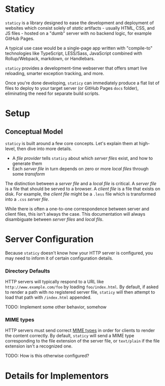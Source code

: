 # Staticy

`staticy` is a library designed to ease the development and deployment of websites which consist solely of *static* artifacts - usually HTML, CSS, and JS files - hosted on a "dumb" server with no backend logic, for example GitHub Pages.

A typical use case would be a single-page app written with "compile-to" technologies like TypeScript, LESS/Sass, JavaScript combined with Rollup/Webpack, markdown, or Handlebars.

`staticy` provides a development-time webserver that offers smart live reloading, smarter exception tracking, and more.

Once you're done developing, `staticy` can immediately produce a flat list of files to deploy to your target server (or GitHub Pages `docs` folder), eliminating the need for separate build scripts.

# Setup

## Conceptual Model

`staticy` is built around a few core concepts. Let's explain them at high-level, then dive into more details.

 * A *file provider* tells `staticy` about which *server files* exist, and how to generate them
 * Each *server file* in turn depends on zero or more *local files* through some *transform*

The distinction between a *server file* and a *local file* is critical.
A *server file* is a file that should be served to a browser.
A *client file* is a file that exists on disk.
For example, the *client file* might be a `.less` file which is transformed into a `.css` *server file*.

While there is often a one-to-one correspondence between server and client files, this isn't always the case.
This documentation will always disambiguate between *server files* and *local fils*.



# Server Configuration

Because `staticy` doesn't know how your HTTP server is configured, you may need to inform it of certain configuration details.

### Directory Defaults

HTTP servers will typically respond to a URL like `http://www.example.com/foo` by loading `foo/index.html`.
By default, if asked to render a path with no registered server file, `staticy` will then attempt to load that path with `/index.html` appended.

TODO: Implement some other behavior, somehow

### MIME types

HTTP servers must send correct [MIME types](https://developer.mozilla.org/en-US/docs/Web/HTTP/Basics_of_HTTP/MIME_types) in order for clients to render the content correctly.
By default, `staticy` will send a MIME type corresponding to the file extension of the server file, or `text/plain` if the file extension isn't a recognized one.

TODO: How is this otherwise configured?


# Details for Implementors

